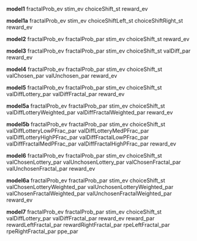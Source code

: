 **model1**
      fractalProb_ev stim_ev choiceShift_st reward_ev

**model1a**
    fractalProb_ev stim_ev choiceShiftLeft_st choiceShiftRight_st reward_ev

**model2**
    fractalProb_ev fractalProb_par stim_ev choiceShift_st reward_ev

**model3**
    fractalProb_ev fractalProb_par stim_ev choiceShift_st valDiff_par reward_ev

**model4**
    fractalProb_ev fractalProb_par stim_ev choiceShift_st valChosen_par valUnchosen_par reward_ev

**model5**
    fractalProb_ev fractalProb_par stim_ev choiceShift_st valDiffLottery_par valDiffFractal_par reward_ev

**model5a**
    fractalProb_ev fractalProb_par stim_ev choiceShift_st valDiffLotteryWeighted_par valDiffFractalWeighted_par reward_ev

**model5b**
    fractalProb_ev fractalProb_par stim_ev choiceShift_st valDiffLotteryLowPFrac_par valDiffLotteryMedPFrac_par valDiffLotteryHighPFrac_par valDiffFractalLowPFrac_par valDiffFractalMedPFrac_par valDiffFractalHighPFrac_par reward_ev

**model6**
    fractalProb_ev fractalProb_par stim_ev choiceShift_st valChosenLottery_par valUnchosenLottery_par valChosenFractal_par valUnchosenFractal_par reward_ev

**model6a**
    fractalProb_ev fractalProb_par stim_ev choiceShift_st valChosenLotteryWeighted_par valUnchosenLotteryWeighted_par valChosenFractalWeighted_par valUnchosenFractalWeighted_par reward_ev

**model7**
    fractalProb_ev fractalProb_par stim_ev choiceShift_st valDiffLottery_par valDiffFractal_par reward_ev reward_par rewardLeftFractal_par rewardRightFractal_par rpeLeftFractal_par rpeRightFractal_par ppe_par
